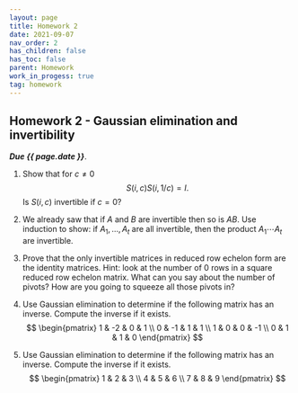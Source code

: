 ```yaml
---
layout: page
title: Homework 2
date: 2021-09-07
nav_order: 2
has_children: false
has_toc: false
parent: Homework
work_in_progess: true
tag: homework 
---
```


## Homework 2 - Gaussian elimination and invertibility

**_Due {{ page.date }}_**. 

1. Show that for $c \neq 0$
$$
    S(i,c) S(i,1/c) = I. 
$$
Is $S(i,c)$ invertible if $c = 0$?

2. We already saw that if $A$ and $B$ are invertible then so is $AB$. Use induction 
to show: if $A_1,\ldots,A_t$ are all invertible, then the product 
$A_1 \cdots A_t$ are invertible. 

3. Prove that the only invertible matrices in reduced row echelon form are the 
identity matrices. Hint: look at the number of $0$ rows in a square 
reduced row echelon matrix. What can you say about the number of pivots? How are 
you going to squeeze all those pivots in?

4. Use Gaussian elimination to determine if the following matrix has an inverse. 
Compute the inverse if it exists. 
$$
    \begin{pmatrix}
        1 & -2 & 0 & 1 \\
        0 & -1 & 1 & 1 \\
        1 & 0 & 0 & -1 \\
        0 & 1 & 1 & 0 
    \end{pmatrix}
$$

5. Use Gaussian elimination to determine if the following matrix has an inverse. 
Compute the inverse if it exists. 
$$
    \begin{pmatrix}
        1 & 2 & 3 \\
        4 & 5 & 6 \\
        7 & 8 & 9
    \end{pmatrix}
$$